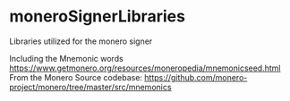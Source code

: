 # moneroSignerLibraries
Libraries utilized for the monero signer


Including the Mnemonic words
https://www.getmonero.org/resources/moneropedia/mnemonicseed.html
From the Monero Source codebase:
https://github.com/monero-project/monero/tree/master/src/mnemonics
